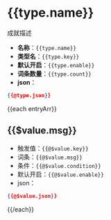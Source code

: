 # {{type.name}}

成就描述

- **名称**：`{{type.name}}`
- **类型名**：`{{type.key}}`
- **默认开启**：`{{type.enable}}`
- **词条数量**：`{{type.count}}`
- **json**：

```json
{{@type.json}}
```



{{each entryArr}}
## {{$value.msg}}

- 触发值：`{{@$value.key}}`
- 词条：`{{@$value.msg}}`
- 条件：`{{@$value.condition}}`
- 默认开启：`{{@$value.enable}}`
- json：

```json
{{@$value.json}}
```

{{/each}}
